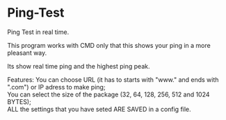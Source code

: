 # Ping-Test
Ping Test in real time.

This program works with CMD only that this shows your ping in a more pleasant way.

Its show real time ping and the highest ping peak.

Features: You can choose URL (it has to starts with "www." and ends with ".com") or IP adress to make ping;    
You can select the size of the package (32, 64, 128, 256, 512 and 1024 BYTES);     
ALL the settings that you have seted ARE SAVED in a config file.

